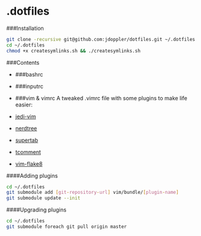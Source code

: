 .dotfiles
===

###Installation
```sh
git clone -recursive git@github.com:jdoppler/dotfiles.git ~/.dotfiles
cd ~/.dotfiles
chmod +x createsymlinks.sh && ./createsymlinks.sh
```

###Contents
* ###bashrc

* ###inputrc

* ###vim & vimrc
 A tweaked .vimrc file with some plugins to make life easier:
 * [jedi-vim](https://github.com/davidhalter/jedi-vim)
 * [nerdtree](https://github.com/scrooloose/nerdtree)
 * [supertab](https://github.com/ervandew/supertab)
 * [tcomment](https://github.com/tomtom/tcomment_vim)
 * [vim-flake8](https://github.com/nvie/vim-flake8)
 
####Adding plugins
```sh
cd ~/.dotfiles
git submodule add [git-repository-url] vim/bundle/[plugin-name]
git submodule update --init
```
 
####Upgrading plugins
```sh
cd ~/.dotfiles
git submodule foreach git pull origin master
```
